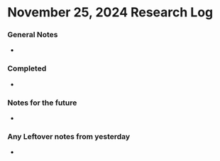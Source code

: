 # November 25, 2024 Research Log
### General Notes
* 

### Completed
* 

### Notes for the future
* 

### Any Leftover notes from yesterday
* 
